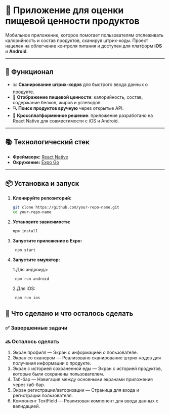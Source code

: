 # 📱 Приложение для оценки пищевой ценности продуктов

Мобильное приложение, которое помогает пользователям отслеживать калорийность и состав продуктов, сканируя штрих-коды. Проект нацелен на облегчение контроля питания и доступен для платформ **iOS** и **Android**.

---

## 🚀 Функционал

- 📊 **Сканирование штрих-кодов** для быстрого ввода данных о продукте.
- 🍎 **Отображение пищевой ценности**: калорийность, состав, содержание белков, жиров и углеводов.
- 🔍 **Поиск продуктов вручную** через открытые API.
- 🎯 **Кроссплатформенное решение**: приложение разработано на React Native для совместимости с iOS и Android.

---

## 📚 Технологический стек

- **Фреймворк:** [React Native](https://reactnative.dev/)
- **Окружение:** [Expo Go](https://expo.dev/go)

---

## 📦 Установка и запуск

1. **Клонируйте репозиторий:**

   ```bash
   git clone https://github.com/your-repo-name.git
   cd your-repo-name
   ```

2. **Установите зависимости:**

   ```bash
   npm install
   ```

3. **Запустите приложение в Expo:**

   ```bash
    npm start
   ```

4. **Запустите эмулятор:**

   1.Для андроида:

   ```bash
    npm run android
   ```

   2.Для iOS:

   ```bash
    npm run ios
   ```

## 📝 Что сделано и что осталось сделать

### ✅ Завершенные задачи

### 🔜 Осталось сделать

1. Экран профиля — Экран с информацией о пользователе.
2. Экран со сканером — Реализовано сканирование штрих-кодов для получения информации о продукте.
3. Экран с историей сохраненной еды — Экран с историей продуктов, которые были сохранены пользователем.
4. Таб-бар — Навигация между основными экранами приложения через таб-бар.
5. Экран регистрации/авторизации — Страница для входа и регистрации пользователя.
6. Компонент TextField — Реализован компонент для ввода данных с валидацией.
